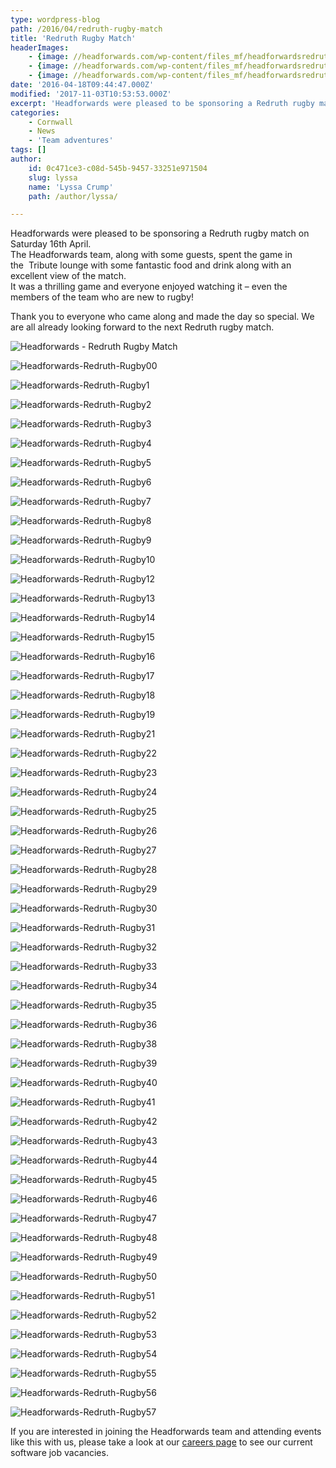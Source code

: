 ```yaml
---
type: wordpress-blog
path: /2016/04/redruth-rugby-match
title: 'Redruth Rugby Match'
headerImages:
    - {image: //headforwards.com/wp-content/files_mf/headforwardsredruthrugby0.jpg, text: 'Redruth Rugby Match '}
    - {image: //headforwards.com/wp-content/files_mf/headforwardsredruthrugby24.jpg, text: ""}
    - {image: //headforwards.com/wp-content/files_mf/headforwardsredruthrugby32.jpg, text: ""}
date: '2016-04-18T09:44:47.000Z'
modified: '2017-11-03T10:53:53.000Z'
excerpt: 'Headforwards were pleased to be sponsoring a Redruth rugby match on Saturday 16th April. The Headforwards team, along with some guests, spent the game in the  Tribute lounge with some fantastic food and drink along with an excellent view of the match. It was a thrilling game and everyone enjoyed watching it – even the members …'
categories:
    - Cornwall
    - News
    - 'Team adventures'
tags: []
author:
    id: 0c471ce3-c08d-545b-9457-33251e971504
    slug: lyssa
    name: 'Lyssa Crump'
    path: /author/lyssa/

---
```

Headforwards were pleased to be sponsoring a Redruth rugby match on Saturday 16th April.  
The Headforwards team, along with some guests, spent the game in the  Tribute lounge with some fantastic food and drink along with an excellent view of the match.  
It was a thrilling game and everyone enjoyed watching it – even the members of the team who are new to rugby!

Thank you to everyone who came along and made the day so special. We are all already looking forward to the next Redruth rugby match.

<section class="gallery">

![Headforwards - Redruth Rugby Match ](//headforwards.com/wp-content/uploads/2016/04/Headforwards-Redruth-Rugby.jpg)

![Headforwards-Redruth-Rugby00](//headforwards.com/wp-content/uploads/2016/04/Headforwards-Redruth-Rugby00.jpg)

![Headforwards-Redruth-Rugby1](//headforwards.com/wp-content/uploads/2016/04/Headforwards-Redruth-Rugby1.jpg)

![Headforwards-Redruth-Rugby2](//headforwards.com/wp-content/uploads/2016/04/Headforwards-Redruth-Rugby2.jpg)

![Headforwards-Redruth-Rugby3](//headforwards.com/wp-content/uploads/2016/04/Headforwards-Redruth-Rugby3.jpg)

![Headforwards-Redruth-Rugby4](//headforwards.com/wp-content/uploads/2016/04/Headforwards-Redruth-Rugby4.jpg)

![Headforwards-Redruth-Rugby5](//headforwards.com/wp-content/uploads/2016/04/Headforwards-Redruth-Rugby5.jpg)

![Headforwards-Redruth-Rugby6](//headforwards.com/wp-content/uploads/2016/04/Headforwards-Redruth-Rugby6.jpg)

![Headforwards-Redruth-Rugby7](//headforwards.com/wp-content/uploads/2016/04/Headforwards-Redruth-Rugby7.jpg)

![Headforwards-Redruth-Rugby8](//headforwards.com/wp-content/uploads/2016/04/Headforwards-Redruth-Rugby8.jpg)

![Headforwards-Redruth-Rugby9](//headforwards.com/wp-content/uploads/2016/04/Headforwards-Redruth-Rugby9.jpg)

![Headforwards-Redruth-Rugby10](//headforwards.com/wp-content/uploads/2016/04/Headforwards-Redruth-Rugby10.jpg)

![Headforwards-Redruth-Rugby12](//headforwards.com/wp-content/uploads/2016/04/Headforwards-Redruth-Rugby12.jpg)

![Headforwards-Redruth-Rugby13](//headforwards.com/wp-content/uploads/2016/04/Headforwards-Redruth-Rugby13.jpg)

![Headforwards-Redruth-Rugby14](//headforwards.com/wp-content/uploads/2016/04/Headforwards-Redruth-Rugby14.jpg)

![Headforwards-Redruth-Rugby15](//headforwards.com/wp-content/uploads/2016/04/Headforwards-Redruth-Rugby15.jpg)

![Headforwards-Redruth-Rugby16](//headforwards.com/wp-content/uploads/2016/04/Headforwards-Redruth-Rugby16.jpg)

![Headforwards-Redruth-Rugby17](//headforwards.com/wp-content/uploads/2016/04/Headforwards-Redruth-Rugby17.jpg)

![Headforwards-Redruth-Rugby18](//headforwards.com/wp-content/uploads/2016/04/Headforwards-Redruth-Rugby18.jpg)

![Headforwards-Redruth-Rugby19](//headforwards.com/wp-content/uploads/2016/04/Headforwards-Redruth-Rugby19.jpg)

![Headforwards-Redruth-Rugby21](//headforwards.com/wp-content/uploads/2016/04/Headforwards-Redruth-Rugby21.jpg)

![Headforwards-Redruth-Rugby22](//headforwards.com/wp-content/uploads/2016/04/Headforwards-Redruth-Rugby22.jpg)

![Headforwards-Redruth-Rugby23](//headforwards.com/wp-content/uploads/2016/04/Headforwards-Redruth-Rugby23.jpg)

![Headforwards-Redruth-Rugby24](//headforwards.com/wp-content/uploads/2016/04/Headforwards-Redruth-Rugby24.jpg)

![Headforwards-Redruth-Rugby25](//headforwards.com/wp-content/uploads/2016/04/Headforwards-Redruth-Rugby25.jpg)

![Headforwards-Redruth-Rugby26](//headforwards.com/wp-content/uploads/2016/04/Headforwards-Redruth-Rugby26.jpg)

![Headforwards-Redruth-Rugby27](//headforwards.com/wp-content/uploads/2016/04/Headforwards-Redruth-Rugby27.jpg)

![Headforwards-Redruth-Rugby28](//headforwards.com/wp-content/uploads/2016/04/Headforwards-Redruth-Rugby28.jpg)

![Headforwards-Redruth-Rugby29](//headforwards.com/wp-content/uploads/2016/04/Headforwards-Redruth-Rugby29.jpg)

![Headforwards-Redruth-Rugby30](//headforwards.com/wp-content/uploads/2016/04/Headforwards-Redruth-Rugby30.jpg)

![Headforwards-Redruth-Rugby31](//headforwards.com/wp-content/uploads/2016/04/Headforwards-Redruth-Rugby31.jpg)

![Headforwards-Redruth-Rugby32](//headforwards.com/wp-content/uploads/2016/04/Headforwards-Redruth-Rugby32.jpg)

![Headforwards-Redruth-Rugby33](//headforwards.com/wp-content/uploads/2016/04/Headforwards-Redruth-Rugby33.jpg)

![Headforwards-Redruth-Rugby34](//headforwards.com/wp-content/uploads/2016/04/Headforwards-Redruth-Rugby34.jpg)

![Headforwards-Redruth-Rugby35](//headforwards.com/wp-content/uploads/2016/04/Headforwards-Redruth-Rugby35.jpg)

![Headforwards-Redruth-Rugby36](//headforwards.com/wp-content/uploads/2016/04/Headforwards-Redruth-Rugby36.jpg)

![Headforwards-Redruth-Rugby38](//headforwards.com/wp-content/uploads/2016/04/Headforwards-Redruth-Rugby38.jpg)

![Headforwards-Redruth-Rugby39](//headforwards.com/wp-content/uploads/2016/04/Headforwards-Redruth-Rugby39.jpg)

![Headforwards-Redruth-Rugby40](//headforwards.com/wp-content/uploads/2016/04/Headforwards-Redruth-Rugby40.jpg)

![Headforwards-Redruth-Rugby41](//headforwards.com/wp-content/uploads/2016/04/Headforwards-Redruth-Rugby41.jpg)

![Headforwards-Redruth-Rugby42](//headforwards.com/wp-content/uploads/2016/04/Headforwards-Redruth-Rugby42.jpg)

![Headforwards-Redruth-Rugby43](//headforwards.com/wp-content/uploads/2016/04/Headforwards-Redruth-Rugby43.jpg)

![Headforwards-Redruth-Rugby44](//headforwards.com/wp-content/uploads/2016/04/Headforwards-Redruth-Rugby44.jpg)

![Headforwards-Redruth-Rugby45](//headforwards.com/wp-content/uploads/2016/04/Headforwards-Redruth-Rugby45.jpg)

![Headforwards-Redruth-Rugby46](//headforwards.com/wp-content/uploads/2016/04/Headforwards-Redruth-Rugby46.jpg)

![Headforwards-Redruth-Rugby47](//headforwards.com/wp-content/uploads/2016/04/Headforwards-Redruth-Rugby47.jpg)

![Headforwards-Redruth-Rugby48](//headforwards.com/wp-content/uploads/2016/04/Headforwards-Redruth-Rugby48.jpg)

![Headforwards-Redruth-Rugby49](//headforwards.com/wp-content/uploads/2016/04/Headforwards-Redruth-Rugby49.jpg)

![Headforwards-Redruth-Rugby50](//headforwards.com/wp-content/uploads/2016/04/Headforwards-Redruth-Rugby50.jpg)

![Headforwards-Redruth-Rugby51](//headforwards.com/wp-content/uploads/2016/04/Headforwards-Redruth-Rugby51.jpg)

![Headforwards-Redruth-Rugby52](//headforwards.com/wp-content/uploads/2016/04/Headforwards-Redruth-Rugby52.jpg)

![Headforwards-Redruth-Rugby53](//headforwards.com/wp-content/uploads/2016/04/Headforwards-Redruth-Rugby53.jpg)

![Headforwards-Redruth-Rugby54](//headforwards.com/wp-content/uploads/2016/04/Headforwards-Redruth-Rugby54.jpg)

![Headforwards-Redruth-Rugby55](//headforwards.com/wp-content/uploads/2016/04/Headforwards-Redruth-Rugby55.jpg)

![Headforwards-Redruth-Rugby56](//headforwards.com/wp-content/uploads/2016/04/Headforwards-Redruth-Rugby56.jpg)

![Headforwards-Redruth-Rugby57](//headforwards.com/wp-content/uploads/2016/04/Headforwards-Redruth-Rugby57.jpg)

</section>

If you are interested in joining the Headforwards team and attending events like this with us, please take a look at our [careers page](https://www.headforwards.com/careers/) to see our current software job vacancies.
